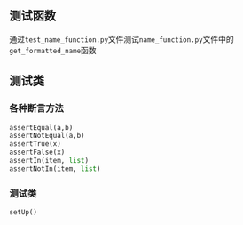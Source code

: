 ## 测试函数

通过```test_name_function.py```文件测试```name_function.py```文件中的```get_formatted_name```函数

## 测试类

### 各种断言方法

```python
assertEqual(a,b)
assertNotEqual(a,b)
assertTrue(x)
assertFalse(x)
assertIn(item, list)
assertNotIn(item, list)
```

### 测试类

`setUp()`
